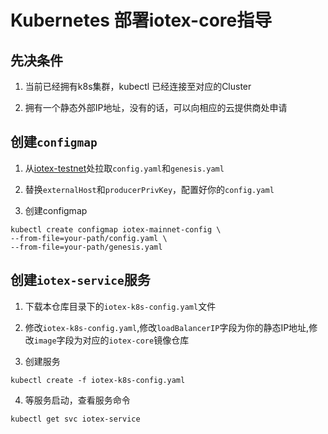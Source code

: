 # Kubernetes 部署iotex-core指导
## 先决条件
1. 当前已经拥有k8s集群，kubectl 已经连接至对应的Cluster

2. 拥有一个静态外部IP地址，没有的话，可以向相应的云提供商处申请

## 创建`configmap`
1. 从[iotex-testnet](https://github.com/iotexproject/iotex-testnet)处拉取`config.yaml`和`genesis.yaml`

2. 替换`externalHost`和`producerPrivKey`，配置好你的`config.yaml`

3. 创建configmap  
```
kubectl create configmap iotex-mainnet-config \
--from-file=your-path/config.yaml \
--from-file=your-path/genesis.yaml
```

## 创建`iotex-service`服务

1. 下载本仓库目录下的`iotex-k8s-config.yaml`文件

2. 修改`iotex-k8s-config.yaml`,修改`loadBalancerIP`字段为你的静态IP地址,修改`image`字段为对应的`iotex-core`镜像仓库

3. 创建服务
```
kubectl create -f iotex-k8s-config.yaml
```

4. 等服务启动，查看服务命令
```
kubectl get svc iotex-service
```

